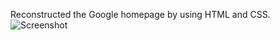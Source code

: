 Reconstructed the Google homepage by using HTML and CSS.
![Screenshot](https://user-images.githubusercontent.com/70772775/95439722-dbfd4c00-090c-11eb-961c-c6d36478eed4.png)
